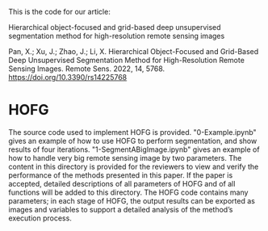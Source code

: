 This is the code for our article:

Hierarchical object-focused and grid-based deep unsupervised segmentation method for high-resolution remote sensing images

Pan, X.; Xu, J.; Zhao, J.; Li, X. Hierarchical Object-Focused and Grid-Based Deep Unsupervised Segmentation Method for High-Resolution Remote Sensing Images. Remote Sens. 2022, 14, 5768. https://doi.org/10.3390/rs14225768

# HOFG
The source code used to implement HOFG is provided. "0-Example.ipynb" gives an example of how to use HOFG to perform segmentation, and show results of four iterations. "1-SegmentABigImage.ipynb" gives an example of how to handle very big remote sensing image by two parameters.
The content in this directory is provided for the reviewers to view and verify the performance of the methods presented in this paper. If the paper is accepted, detailed descriptions of all parameters of HOFG and of all functions will be added to this directory. The HOFG code contains many parameters; in each stage of HOFG, the output results can be exported as images and variables to support a detailed analysis of the method’s execution process.
